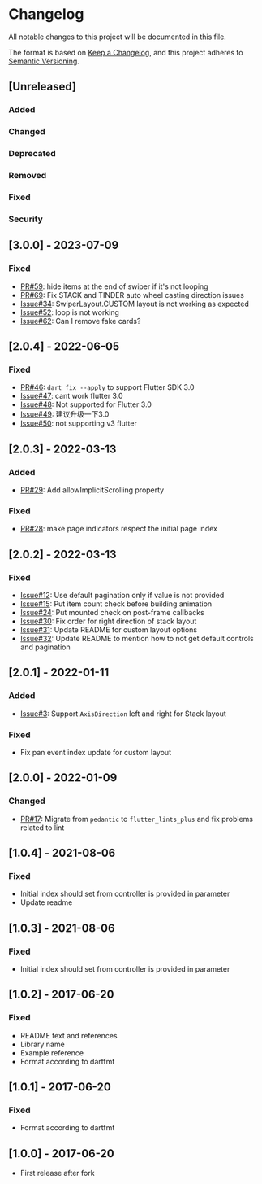# Changelog

All notable changes to this project will be documented in this file.

The format is based on [Keep a Changelog](https://keepachangelog.com/en/1.0.0/),
and this project adheres to [Semantic Versioning](https://semver.org/spec/v2.0.0.html).

## [Unreleased]

### Added

### Changed

### Deprecated

### Removed

### Fixed

### Security

## [3.0.0] - 2023-07-09

### Fixed

- [PR#59](https://github.com/TheAnkurPanchani/card_swiper/pull/59): hide items at the end of swiper if it's not looping
- [PR#69](https://github.com/TheAnkurPanchani/card_swiper/pull/69): Fix STACK and TINDER auto wheel casting direction issues
- [Issue#34](https://github.com/TheAnkurPanchani/card_swiper/issues/34): SwiperLayout.CUSTOM layout is not working as expected
- [Issue#52](https://github.com/TheAnkurPanchani/card_swiper/issues/52): loop is not working
- [Issue#62](https://github.com/TheAnkurPanchani/card_swiper/issues/62): Can I remove fake cards?

## [2.0.4] - 2022-06-05

### Fixed

- [PR#46](https://github.com/TheAnkurPanchani/card_swiper/pull/46): `dart fix --apply` to support Flutter SDK 3.0
- [Issue#47](https://github.com/TheAnkurPanchani/card_swiper/issues/47): cant work flutter 3.0
- [Issue#48](https://github.com/TheAnkurPanchani/card_swiper/issues/48): Not supported for Flutter 3.0
- [Issue#49](https://github.com/TheAnkurPanchani/card_swiper/issues/49): 建议升级一下3.0
- [Issue#50](https://github.com/TheAnkurPanchani/card_swiper/issues/50): not supporting v3 flutter

## [2.0.3] - 2022-03-13

### Added

- [PR#29](https://github.com/TheAnkurPanchani/card_swiper/pull/29): Add allowImplicitScrolling property

### Fixed

- [PR#28](https://github.com/TheAnkurPanchani/card_swiper/pull/28): make page indicators respect the initial page index

## [2.0.2] - 2022-03-13

### Fixed

- [Issue#12](https://github.com/TheAnkurPanchani/card_swiper/issues/12): Use default pagination only if value is not provided
- [Issue#15](https://github.com/TheAnkurPanchani/card_swiper/issues/15): Put item count check before building animation
- [Issue#24](https://github.com/TheAnkurPanchani/card_swiper/issues/24): Put mounted check on post-frame callbacks
- [Issue#30](https://github.com/TheAnkurPanchani/card_swiper/issues/30): Fix order for right direction of stack layout
- [Issue#31](https://github.com/TheAnkurPanchani/card_swiper/issues/31): Update README for custom layout options
- [Issue#32](https://github.com/TheAnkurPanchani/card_swiper/issues/32): Update README to mention how to not get default controls and pagination

## [2.0.1] - 2022-01-11

### Added

- [Issue#3](https://github.com/TheAnkurPanchani/card_swiper/issues/3): Support `AxisDirection` left and right for Stack layout

### Fixed

- Fix pan event index update for custom layout

## [2.0.0] - 2022-01-09

### Changed

- [PR#17](https://github.com/TheAnkurPanchani/card_swiper/pull/17): Migrate from `pedantic` to `flutter_lints_plus` and fix problems related to lint

## [1.0.4] - 2021-08-06

### Fixed

- Initial index should set from controller is provided in parameter
- Update readme

## [1.0.3] - 2021-08-06

### Fixed

- Initial index should set from controller is provided in parameter

## [1.0.2] - 2017-06-20

### Fixed

- README text and references
- Library name
- Example reference
- Format according to dartfmt

## [1.0.1] - 2017-06-20

### Fixed

- Format according to dartfmt

## [1.0.0] - 2017-06-20

- First release after fork
